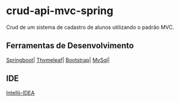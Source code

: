 # crud-api-mvc-spring
Crud de um sistema de cadastro de alunos utilizando o padrão MVC.

## Ferramentas de Desenvolvimento
[Springboot](https://spring.io/projects/spring-boot)|
[Thymeleaf](https://www.thymeleaf.org/)|
[Bootstrap](https://getbootstrap.com/)|
[MySql](https://www.mysql.com/)|

## IDE
[Intellij-IDEA](https://www.jetbrains.com/idea/download/other.html)


